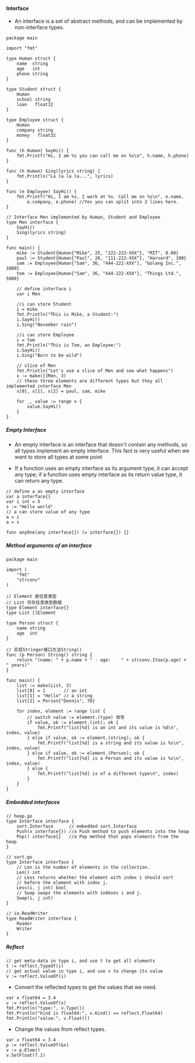 #### Interface
*	An interface is a set of abstract methods, and can be implemented by non-interface types.

```
package main

import "fmt"

type Human struct {
	name  string
	age   int
	phone string
}

type Student struct {
	Human
	school string
	loan   float32
}

type Employee struct {
	Human
	company string
	money   float32
}

func (h Human) SayHi() {
	fmt.Printf("Hi, I am %s you can call me on %s\n", h.name, h.phone)
}

func (h Human) Sing(lyrics string) {
	fmt.Println("La la la la...", lyrics)
}

func (e Employee) SayHi() {
	fmt.Printf("Hi, I am %s, I work at %s. Call me on %s\n", e.name,
		e.company, e.phone) //Yes you can split into 2 lines here.
}

// Interface Men implemented by Human, Student and Employee
type Men interface {
	SayHi()
	Sing(lyrics string)
}

func main() {
	mike := Student{Human{"Mike", 25, "222-222-XXX"}, "MIT", 0.00}
	paul := Student{Human{"Paul", 26, "111-222-XXX"}, "Harvard", 100}
	sam := Employee{Human{"Sam", 36, "444-222-XXX"}, "Golang Inc.", 1000}
	tom := Employee{Human{"Sam", 36, "444-222-XXX"}, "Things Ltd.", 5000}

	// define interface i
	var i Men

	//i can store Student
	i = mike
	fmt.Println("This is Mike, a Student:")
	i.SayHi()
	i.Sing("November rain")

	//i can store Employee
	i = tom
	fmt.Println("This is Tom, an Employee:")
	i.SayHi()
	i.Sing("Born to be wild")

	// slice of Men
	fmt.Println("Let's use a slice of Men and see what happens")
	x := make([]Men, 3)
	// these three elements are different types but they all implemented interface Men
	x[0], x[1], x[2] = paul, sam, mike

	for _, value := range x {
		value.SayHi()
	}
}
```

##### Empty Interface
*	An empty interface is an interface that doesn't contain any methods, so all types implement an empty interface. This fact is very useful when we want to store all types at some point

*	If a function uses an empty interface as its argument type, it can accept any type; if a function uses empty interface as its return value type, it can return any type.

```
// define a as empty interface
var a interface{}
var i int = 5
s := "Hello world"
// a can store value of any type
a = i
a = s

func anyOne(any interface{}) (v interface{}) {}

```

##### Method arguments of an interface

```
package main

import (
	"fmt"
	"strconv"
)

// Element 是任意类型
// List 可存任意类型数据
type Element interface{}
type List []Element

type Person struct {
	name string
	age  int
}

// 实现Stringer接口方法String()
func (p Person) String() string {
	return "(name: " + p.name + " - age: 	" + strconv.Itoa(p.age) + " years)"
}

func main() {
	list := make(List, 3)
	list[0] = 1       // an int
	list[1] = "Hello" // a string
	list[2] = Person{"Dennis", 70}

	for index, element := range list {
		// switch value := element.(type) 改写
		if value, ok := element.(int); ok {
			fmt.Printf("list[%d] is an int and its value is %d\n", index, value)
		} else if value, ok := element.(string); ok {
			fmt.Printf("list[%d] is a string and its value is %s\n", index, value)
		} else if value, ok := element.(Person); ok {
			fmt.Printf("list[%d] is a Person and its value is %s\n", index, value)
		} else {
			fmt.Printf("list[%d] is of a different type\n", index)
		}
	}
}
```

##### Embedded interfaces
```
// heap.go
type Interface interface {
	sort.Interface      // embedded sort.Interface
	Push(x interface{}) //a Push method to push elements into the heap
	Pop() interface{}   //a Pop method that pops elements from the heap
}

// sort.go
type Interface interface {
	// Len is the number of elements in the collection.
	Len() int
	// Less returns whether the element with index i should sort
	// before the element with index j.
	Less(i, j int) bool
	// Swap swaps the elements with indexes i and j.
	Swap(i, j int)
}

// io.ReadWriter
type ReadWriter interface {
	Reader
	Writer
}
```

##### Reflect
```
// get meta-data in type i, and use t to get all elements
t := reflect.TypeOf(i)
// get actual value in type i, and use v to change its value
v := reflect.ValueOf(i)
```

*	Convert the reflected types to get the values that we need.

```
var x float64 = 3.4
v := reflect.ValueOf(x)
fmt.Println("type:", v.Type())
fmt.Println("kind is float64:", v.Kind() == reflect.Float64)
fmt.Println("value:", v.Float())
```

*	 Change the values from reflect types.

```
var x float64 = 3.4
p := reflect.ValueOf(&x)
v := p.Elem()
v.SetFloat(7.1)
```
